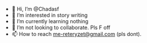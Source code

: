 - 👋 Hi, I’m @Chadasf
- 👀 I’m interested in story writing
- 🌱 I’m currently learning nothing 
- 💞️ I’m not looking to collaborate. Pls F off
- 📫 How to reach me-reteryzet@gmail.com (pls dont). 

<!---
Chadasf/Chadasf is a ✨ special ✨ repository because its `README.md` (this file) appears on your GitHub profile.
You can click the Preview link to take a look at your changes.
--->

